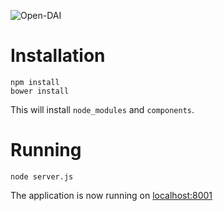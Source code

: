 ![Open-DAI](http://www.netport.se/wp-content/uploads/2012/02/open-dai.jpg)

# Installation

```
npm install
bower install
```

This will install `node_modules` and `components`.

# Running

```
node server.js
```

The application is now running on [localhost:8001](http://localhost:8001)